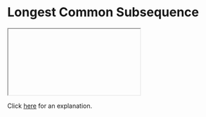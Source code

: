 # Longest Common Subsequence 

<iframe></iframe>

Click [here](Explanation.md) for an explanation.

